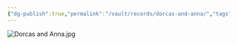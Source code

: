 ```yaml
---
{"dg-publish":true,"permalink":"/vault/records/dorcas-and-anna/","tags":["Dorcas-McClung"]}
---
```


![Dorcas and Anna.jpg](/img/user/assets/Dorcas%20and%20Anna.jpg)